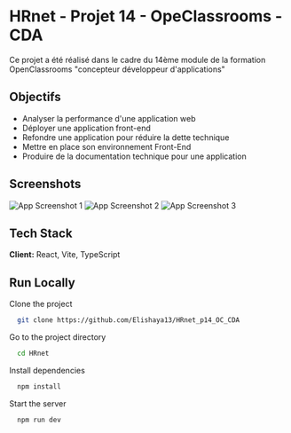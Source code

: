 # HRnet - Projet 14 - OpeClassrooms - CDA

Ce projet a été réalisé dans le cadre du 14ème module de la formation OpenClassrooms "concepteur développeur d'applications"


## Objectifs
- Analyser la performance d'une application web
- Déployer une application front-end
- Refondre une application pour réduire la dette technique
- Mettre en place son environnement Front-End
- Produire de la documentation technique pour une application
## Screenshots
![App Screenshot 1](https://pictures.angiepons.fr/images/other/hrnet_1.png)
![App Screenshot 2](https://pictures.angiepons.fr/images/other/hrnet_2.png)
![App Screenshot 3](https://pictures.angiepons.fr/images/other/hrnet_3.png)


## Tech Stack

**Client:** React, Vite, TypeScript


## Run Locally

Clone the project

```bash
  git clone https://github.com/Elishaya13/HRnet_p14_OC_CDA
```

Go to the project directory

```bash
  cd HRnet
```

Install dependencies

```bash
  npm install
```

Start the server

```bash
  npm run dev
```